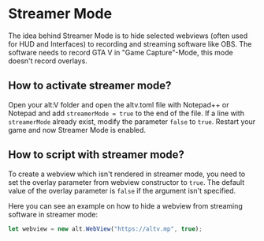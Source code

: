 # Streamer Mode

The idea behind Streamer Mode is to hide selected webviews (often used for HUD and Interfaces) to recording and streaming software like OBS. The software needs to record GTA V in "Game Capture"-Mode, this mode doesn't record overlays.

## How to activate streamer mode?

Open your alt:V folder and open the altv.toml file with Notepad++ or Notepad and add `streamerMode = true` to the end of the file. If a line with `streamerMode` already exist, modify the parameter `false` to `true`. Restart your game and now Streamer Mode is enabled.

## How to script with streamer mode?

To create a webview which isn't rendered in streamer mode, you need to set the overlay parameter from webview constructor to `true`. The default value of the overlay parameter is `false` if the argument isn't specified.

Here you can see an example on how to hide a webview from streaming software in streamer mode:

```js
let webview = new alt.WebView("https://altv.mp", true);
```

